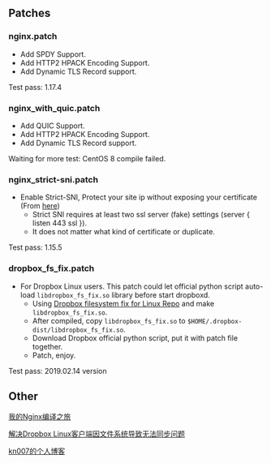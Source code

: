 ## Patches

### nginx.patch
* Add SPDY Support.
* Add HTTP2 HPACK Encoding Support.
* Add Dynamic TLS Record support.

Test pass: 1.17.4

### nginx_with_quic.patch
* Add QUIC Support.
* Add HTTP2 HPACK Encoding Support.
* Add Dynamic TLS Record support.

Waiting for more test: CentOS 8 compile failed.

### nginx_strict-sni.patch
* Enable Strict-SNI, Protect your site ip without exposing your certificate (From [here](https://github.com/hakasenyang/openssl-patch/issues/1#issuecomment-421551872))
    - Strict SNI requires at least two ssl server (fake) settings (server { listen 443 ssl }).
    - It does not matter what kind of certificate or duplicate.

Test pass: 1.15.5


### dropbox_fs_fix.patch
* For Dropbox Linux users. This patch could let official python script auto-load `libdropbox_fs_fix.so` library before start dropboxd.
    - Using [Dropbox filesystem fix for Linux Repo](https://github.com/dark/dropbox-filesystem-fix) and make `libdropbox_fs_fix.so`.
    - After compiled, copy `libdropbox_fs_fix.so` to `$HOME/.dropbox-dist/libdropbox_fs_fix.so`.
    - Download Dropbox official python script, put it with patch file together.
    - Patch, enjoy.
    


Test pass: 2019.02.14 version


## Other
[我的Nginx编译之旅](https://kn007.net/topics/my-nginx-compilation-tour/) 

[解决Dropbox Linux客户端因文件系统导致无法同步问题](https://kn007.net/topics/fix-dropbox-filesystem-sync-problem-for-linux-client/) 

[kn007的个人博客](https://kn007.net) 
